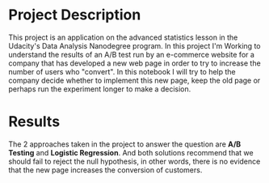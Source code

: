 # Project Description

This project is an application on the advanced statistics lesson in the Udacity's Data Analysis Nanodegree program. In this project I'm Working to understand the results of an A/B test run by an e-commerce website for a company that has developed a new web page in order to try to increase the number of users who "convert". In this notebook I will try to help the company decide whether to implement this new page, keep the old page or perhaps run the experiment longer to make a decision.

# Results

The 2 approaches taken in the project to answer the question are **A/B Testing** and **Logistic Regression**. And both solutions recommend that we should fail to reject the null hypothesis, in other words, there is no evidence that the new page increases the conversion of customers.